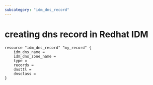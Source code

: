 ```yaml
---
subcategory: "idm_dns_record"
---
```


# creating dns record in Redhat IDM

```hcl
resource "idm_dns_record" "my_record" {
    idm_dns_name = 
    idm_dns_zone_name =
    type = 
    records =
    dnsttl =
    dnsclass =
}
```
